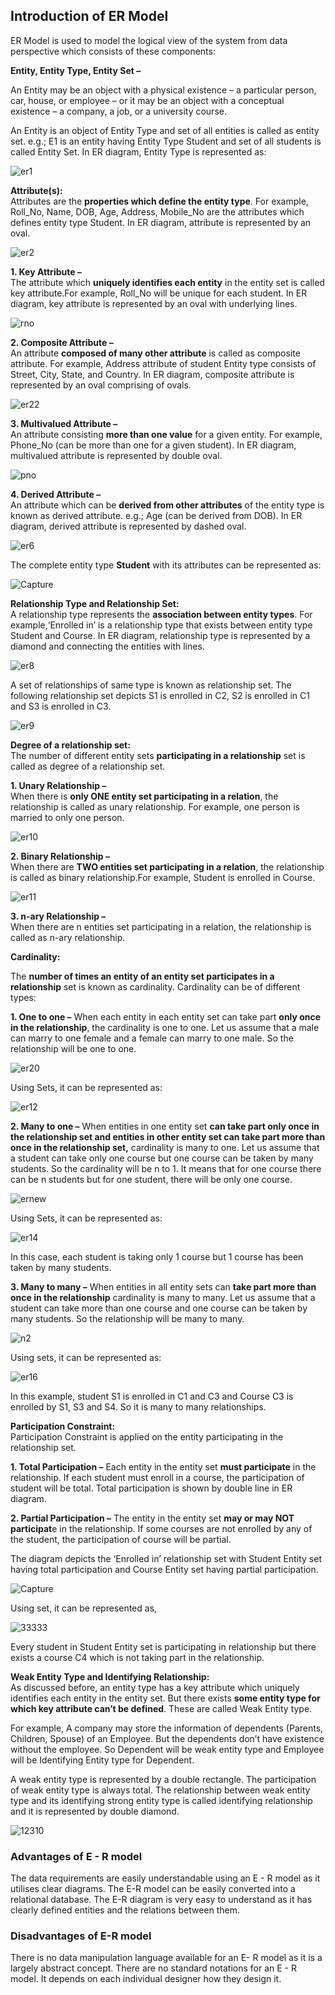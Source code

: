 ## Introduction of ER Model
ER Model is used to model the logical view of the system from data perspective which consists of these components: 

**Entity, Entity Type, Entity Set –** 

An Entity may be an object with a physical existence – a particular person, car, house, or employee – or it may be an object with a conceptual existence – a company, a job, or a university course. 

An Entity is an object of Entity Type and set of all entities is called as entity set. e.g.; E1 is an entity having Entity Type Student and set of all students is called Entity Set. In ER diagram, Entity Type is represented as: 

![er1](Database-Management-System-ER-Model.png)

**Attribute(s):**   
Attributes are the **properties which define the entity type**. For example, Roll\_No, Name, DOB, Age, Address, Mobile\_No are the attributes which defines entity type Student. In ER diagram, attribute is represented by an oval. 

![er2](Database-Management-System-ER-Model-2.png)

**1\. Key Attribute –**   
The attribute which **uniquely identifies each entity** in the entity set is called key attribute.For example, Roll\_No will be unique for each student. In ER diagram, key attribute is represented by an oval with underlying lines.

![rno](Database-Management-System-ER-Model-3.png)

**2\. Composite Attribute –**   
An attribute **composed of many other attribute** is called as composite attribute. For example, Address attribute of student Entity type consists of Street, City, State, and Country. In ER diagram, composite attribute is represented by an oval comprising of ovals. 

![er22](Database-Management-System-ER-Model-4.png)

**3\. Multivalued Attribute –**   
An attribute consisting **more than one value** for a given entity. For example, Phone\_No (can be more than one for a given student). In ER diagram, multivalued attribute is represented by double oval. 

![pno](Database-Management-System-ER-Model-5.png)

**4\. Derived Attribute –**   
An attribute which can be **derived from other attributes** of the entity type is known as derived attribute. e.g.; Age (can be derived from DOB). In ER diagram, derived attribute is represented by dashed oval. 

![er6](Database-Management-System-ER-Model-6.png)

The complete entity type **Student** with its attributes can be represented as: 

![Capture](Database-Management-System-ER-Model-7.png)

**Relationship Type and Relationship Set:**   
A relationship type represents the **association between entity types**. For example,‘Enrolled in’ is a relationship type that exists between entity type Student and Course. In ER diagram, relationship type is represented by a diamond and connecting the entities with lines. 

![er8](Database-Management-System-ER-Model-8.png)

A set of relationships of same type is known as relationship set. The following relationship set depicts S1 is enrolled in C2, S2 is enrolled in C1 and S3 is enrolled in C3.  

![er9](Database-Management-S-ystem-ER-Model-9.png)

**Degree of a relationship set:**   
The number of different entity sets **participating in a relationship** set is called as degree of a relationship set.  

**1\. Unary Relationship –**   
When there is **only ONE entity set participating in a relation**, the relationship is called as unary relationship. For example, one person is married to only one person. 

![er10](Database-Management-System-ER-Model-10.png)

**2\. Binary Relationship –**   
When there are **TWO entities set participating in a relation**, the relationship is called as binary relationship.For example, Student is enrolled in Course. 

![er11](Database-Management-System-ER-Model-8.png)

**3\. n-ary Relationship –**   
When there are n entities set participating in a relation, the relationship is called as n-ary relationship. 

**Cardinality:** 

The **number of times an entity of an entity set participates in a relationship** set is known as cardinality. Cardinality can be of different types: 

**1\. One to one –** When each entity in each entity set can take part **only once in the relationship**, the cardinality is one to one. Let us assume that a male can marry to one female and a female can marry to one male. So the relationship will be one to one. 

![er20](Database-Management-System-ER-Model-12.png)

Using Sets, it can be represented as: 

![er12](Database-Management-System-ER-Model-13.png)

**2\. Many to one –** When entities in one entity set **can take part only once in the relationship set and entities in other entity set can take part more than once in the relationship set,** cardinality is many to one. Let us assume that a student can take only one course but one course can be taken by many students. So the cardinality will be n to 1. It means that for one course there can be n students but for one student, there will be only one course. 

![ernew](Database-Management-System-ER-Model-14.png)

Using Sets, it can be represented as:

![er14](Database-Management-System-ER-Model-15.png)

In this case, each student is taking only 1 course but 1 course has been taken by many students. 

**3\. Many to many –** When entities in all entity sets can **take part more than once in the relationship** cardinality is many to many. Let us assume that a student can take more than one course and one course can be taken by many students. So the relationship will be many to many. 

![n2](Database-Management-System-ER-Model-16.png)

Using sets, it can be represented as: 

![er16](Database-Management-System-ER-Model-17.png)

In this example, student S1 is enrolled in C1 and C3 and Course C3 is enrolled by S1, S3 and S4. So it is many to many relationships. 

**Participation Constraint:**   
Participation Constraint is applied on the entity participating in the relationship set.  

**1\. Total Participation –** Each entity in the entity set **must participate** in the relationship. If each student must enroll in a course, the participation of student will be total. Total participation is shown by double line in ER diagram. 

**2\. Partial Participation –** The entity in the entity set **may or may NOT participat**e in the relationship. If some courses are not enrolled by any of the student, the participation of course will be partial. 

The diagram depicts the ‘Enrolled in’ relationship set with Student Entity set having total participation and Course Entity set having partial participation. 

![Capture](Database-Management-System-ER-Model-18.png)

Using set, it can be represented as, 

![33333](33333-1.png)

Every student in Student Entity set is participating in relationship but there exists a course C4 which is not taking part in the relationship. 

**Weak Entity Type and Identifying Relationship:**   
As discussed before, an entity type has a key attribute which uniquely identifies each entity in the entity set. But there exists **some entity type for which key attribute can’t be defined**. These are called Weak Entity type. 

For example, A company may store the information of dependents (Parents, Children, Spouse) of an Employee. But the dependents don’t have existence without the employee. So Dependent will be weak entity type and Employee will be Identifying Entity type for Dependent. 

A weak entity type is represented by a double rectangle. The participation of weak entity type is always total. The relationship between weak entity type and its identifying strong entity type is called identifying relationship and it is represented by double diamond. 

![12310](12310.png)

### Advantages of E - R model
The data requirements are easily understandable using an E - R model as it utilises clear diagrams.
The E-R model can be easily converted into a relational database.
The E-R diagram is very easy to understand as it has clearly defined entities and the relations between them.

### Disadvantages of E-R model
There is no data manipulation language available for an E- R model as it is a largely abstract concept.
There are no standard notations for an E - R model. It depends on each individual designer how they design it.
